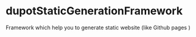 # dupotStaticGenerationFramework
Framework which help you to generate static website (like Github pages )
